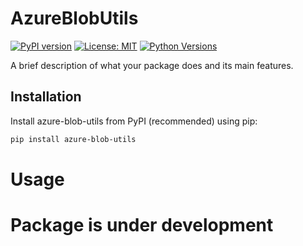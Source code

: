 # AzureBlobUtils

[![PyPI version](https://badge.fury.io/py/azure-blob-utils.svg)](https://badge.fury.io/py/azure-blob-utils)
[![License: MIT](https://img.shields.io/badge/License-MIT-yellow.svg)](https://opensource.org/licenses/MIT)
[![Python Versions](https://img.shields.io/pypi/pyversions/your-package-name.svg)](https://pypi.org/project/azure-blob-utils/)

A brief description of what your package does and its main features.

## Installation

Install azure-blob-utils from PyPI (recommended) using pip:

```bash
pip install azure-blob-utils
```

# Usage
# Package is under development
